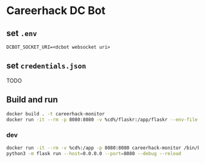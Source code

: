 # Careerhack DC Bot

## set `.env`

```
DCBOT_SOCKET_URI=<dcbot websocket uri>
```

## set `credentials.json`

TODO

## Build and run

```bash
docker build . -t careerhack-monitor
docker run -it --rm -p 8080:8080 -v %cd%/flaskr:/app/flaskr --env-file .env --network=<custom_network> careerhack-monitor
```

### dev

```bash
docker run -it --rm -v %cd%:/app -p 8080:8080 careerhack-monitor /bin/bash
python3 -m flask run --host=0.0.0.0 --port=8080 --debug --reload
```
